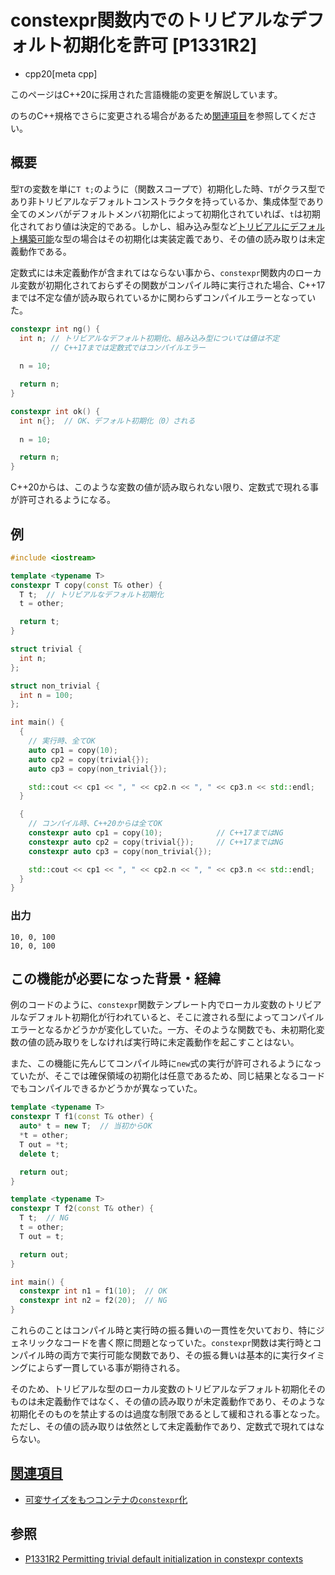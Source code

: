 # constexpr関数内でのトリビアルなデフォルト初期化を許可 [P1331R2]
* cpp20[meta cpp]

<!-- start lang caution -->

このページはC++20に採用された言語機能の変更を解説しています。

のちのC++規格でさらに変更される場合があるため[関連項目](#relative-page)を参照してください。

<!-- last lang caution -->

## 概要

型`T`の変数を単に`T t;`のように（関数スコープで）初期化した時、`T`がクラス型であり非トリビアルなデフォルトコンストラクタを持っているか、集成体型であり全てのメンバがデフォルトメンバ初期化によって初期化されていれば、`t`は初期化されており値は決定的である。しかし、組み込み型など[トリビアルにデフォルト構築可能](/reference/type_traits/is_trivially_default_constructible.md)な型の場合はその初期化は実装定義であり、その値の読み取りは未定義動作である。

定数式には未定義動作が含まれてはならない事から、`constexpr`関数内のローカル変数が初期化されておらずその関数がコンパイル時に実行された場合、C++17までは不定な値が読み取られているかに関わらずコンパイルエラーとなっていた。

```cpp
constexpr int ng() {
  int n; // トリビアルなデフォルト初期化、組み込み型については値は不定
         // C++17までは定数式ではコンパイルエラー
  
  n = 10;

  return n;
}

constexpr int ok() {
  int n{};  // OK、デフォルト初期化（0）される
  
  n = 10;

  return n;
}
```

C++20からは、このような変数の値が読み取られない限り、定数式で現れる事が許可されるようになる。


## 例

```cpp example
#include <iostream>

template <typename T>
constexpr T copy(const T& other) {
  T t;  // トリビアルなデフォルト初期化
  t = other;

  return t;
}

struct trivial {
  int n;
};

struct non_trivial {
  int n = 100;
};

int main() {
  {
    // 実行時、全てOK
    auto cp1 = copy(10);
    auto cp2 = copy(trivial{});
    auto cp3 = copy(non_trivial{});

    std::cout << cp1 << ", " << cp2.n << ", " << cp3.n << std::endl;
  }

  {
    // コンパイル時、C++20からは全てOK
    constexpr auto cp1 = copy(10);            // C++17まではNG
    constexpr auto cp2 = copy(trivial{});     // C++17まではNG
    constexpr auto cp3 = copy(non_trivial{});

    std::cout << cp1 << ", " << cp2.n << ", " << cp3.n << std::endl;
  }
}
```

### 出力
```
10, 0, 100
10, 0, 100
```

## この機能が必要になった背景・経緯

例のコードのように、`constexpr`関数テンプレート内でローカル変数のトリビアルなデフォルト初期化が行われていると、そこに渡される型によってコンパイルエラーとなるかどうかが変化していた。一方、そのような関数でも、未初期化変数の値の読み取りをしなければ実行時に未定義動作を起こすことはない。

また、この機能に先んじてコンパイル時に`new`式の実行が許可されるようになっていたが、そこでは確保領域の初期化は任意であるため、同じ結果となるコードでもコンパイルできるかどうかが異なっていた。

```cpp
template <typename T>
constexpr T f1(const T& other) {
  auto* t = new T;  // 当初からOK
  *t = other;
  T out = *t; 
  delete t;

  return out;
}

template <typename T>
constexpr T f2(const T& other) {
  T t;  // NG
  t = other; 
  T out = t; 

  return out;
}

int main() {
  constexpr int n1 = f1(10);  // OK
  constexpr int n2 = f2(20);  // NG
}
```

これらのことはコンパイル時と実行時の振る舞いの一貫性を欠いており、特にジェネリックなコードを書く際に問題となっていた。`constexpr`関数は実行時とコンパイル時の両方で実行可能な関数であり、その振る舞いは基本的に実行タイミングによらず一貫している事が期待される。

そのため、トリビアルな型のローカル変数のトリビアルなデフォルト初期化そのものは未定義動作ではなく、その値の読み取りが未定義動作であり、そのような初期化そのものを禁止するのは過度な制限であるとして緩和される事となった。ただし、その値の読み取りは依然として未定義動作であり、定数式で現れてはならない。

## <a id="relative-page" href="#relative-page">関連項目</a>

- [可変サイズをもつコンテナの`constexpr`化](more_constexpr_containers.md)

## 参照

- [P1331R2 Permitting trivial default initialization in constexpr contexts](http://www.open-std.org/jtc1/sc22/wg21/docs/papers/2019/p1331r2.pdf)
